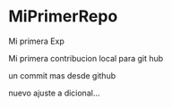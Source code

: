 # MiPrimerRepo
Mi primera Exp



Mi primera contribucion local para git hub 

un commit mas desde github 


nuevo ajuste a dicional...
